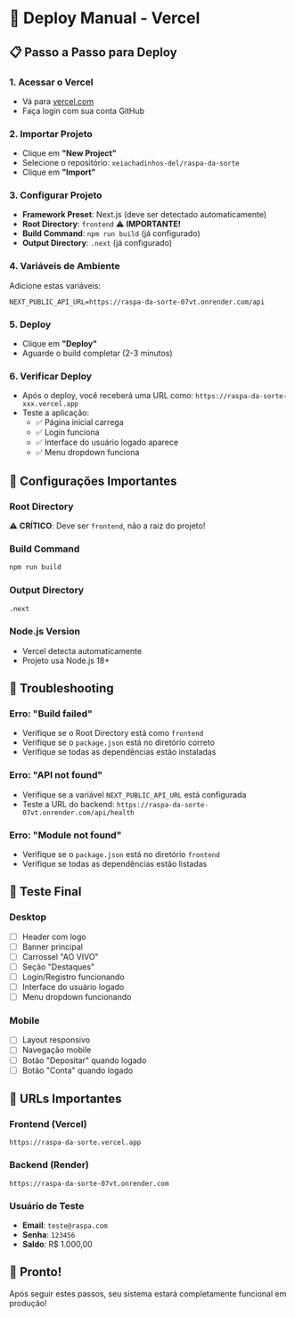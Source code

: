 # 🚀 Deploy Manual - Vercel

## 📋 Passo a Passo para Deploy

### 1. **Acessar o Vercel**
- Vá para [vercel.com](https://vercel.com)
- Faça login com sua conta GitHub

### 2. **Importar Projeto**
- Clique em **"New Project"**
- Selecione o repositório: `xeiachadinhos-del/raspa-da-sorte`
- Clique em **"Import"**

### 3. **Configurar Projeto**
- **Framework Preset**: Next.js (deve ser detectado automaticamente)
- **Root Directory**: `frontend` ⚠️ **IMPORTANTE!**
- **Build Command**: `npm run build` (já configurado)
- **Output Directory**: `.next` (já configurado)

### 4. **Variáveis de Ambiente**
Adicione estas variáveis:
```
NEXT_PUBLIC_API_URL=https://raspa-da-sorte-07vt.onrender.com/api
```

### 5. **Deploy**
- Clique em **"Deploy"**
- Aguarde o build completar (2-3 minutos)

### 6. **Verificar Deploy**
- Após o deploy, você receberá uma URL como: `https://raspa-da-sorte-xxx.vercel.app`
- Teste a aplicação:
  - ✅ Página inicial carrega
  - ✅ Login funciona
  - ✅ Interface do usuário logado aparece
  - ✅ Menu dropdown funciona

## 🔧 Configurações Importantes

### **Root Directory**
⚠️ **CRÍTICO**: Deve ser `frontend`, não a raiz do projeto!

### **Build Command**
```bash
npm run build
```

### **Output Directory**
```bash
.next
```

### **Node.js Version**
- Vercel detecta automaticamente
- Projeto usa Node.js 18+

## 🐛 Troubleshooting

### **Erro: "Build failed"**
- Verifique se o Root Directory está como `frontend`
- Verifique se o `package.json` está no diretório correto
- Verifique se todas as dependências estão instaladas

### **Erro: "API not found"**
- Verifique se a variável `NEXT_PUBLIC_API_URL` está configurada
- Teste a URL do backend: `https://raspa-da-sorte-07vt.onrender.com/api/health`

### **Erro: "Module not found"**
- Verifique se o `package.json` está no diretório `frontend`
- Verifique se todas as dependências estão listadas

## 📱 Teste Final

### **Desktop**
- [ ] Header com logo
- [ ] Banner principal
- [ ] Carrossel "AO VIVO"
- [ ] Seção "Destaques"
- [ ] Login/Registro funcionando
- [ ] Interface do usuário logado
- [ ] Menu dropdown funcionando

### **Mobile**
- [ ] Layout responsivo
- [ ] Navegação mobile
- [ ] Botão "Depositar" quando logado
- [ ] Botão "Conta" quando logado

## 🎯 URLs Importantes

### **Frontend (Vercel)**
```
https://raspa-da-sorte.vercel.app
```

### **Backend (Render)**
```
https://raspa-da-sorte-07vt.onrender.com
```

### **Usuário de Teste**
- **Email**: `teste@raspa.com`
- **Senha**: `123456`
- **Saldo**: R$ 1.000,00

## 🎉 Pronto!
Após seguir estes passos, seu sistema estará completamente funcional em produção! 